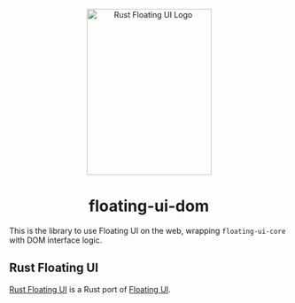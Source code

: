 <p align="center">
    <a href="../../logo.svg">
        <img src="../../logo.svg" width="225" height="300" alt="Rust Floating UI Logo">
    </a>
</p>

<h1 align="center">floating-ui-dom</h1>

This is the library to use Floating UI on the web, wrapping `floating-ui-core` with DOM interface logic.

## Rust Floating UI

[Rust Floating UI](https://github.com/RustForWeb/floating-ui) is a Rust port of [Floating UI](https://floating-ui.com).
